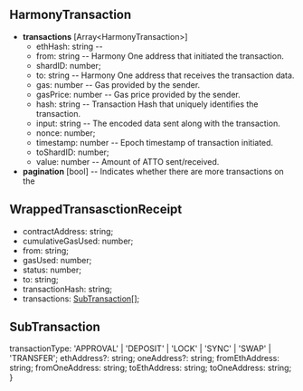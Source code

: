 ## HarmonyTransaction
* **transactions** [Array\<HarmonyTransaction\>]
  * ethHash: string --
  * from: string -- Harmony One address that initiated the transaction.
  * shardID: number;
  * to: string -- Harmony One address that receives the transaction data.
  * gas: number -- Gas provided by the sender.
  * gasPrice: number -- Gas price provided by the sender.
  * hash: string -- Transaction Hash that uniquely identifies the transaction.
  * input: string -- The encoded data sent along with the transaction.
  * nonce: number;
  * timestamp: number -- Epoch timestamp of transaction initiated.
  * toShardID: number;
  * value: number -- Amount of ATTO sent/received.
* **pagination** [bool] -- Indicates whether there are more transactions on the

## WrappedTransasctionReceipt
  * contractAddress: string;
  * cumulativeGasUsed: number;
  * from: string;
  * gasUsed: number;
  * status: number;
  * to: string;
  * transactionHash: string;
  * transactions: [SubTransaction](#subtransaction)[];

## SubTransaction
  transactionType: 'APPROVAL' | 'DEPOSIT' | 'LOCK' | 'SYNC' | 'SWAP' | 'TRANSFER';
  ethAddress?: string;
  oneAddress?: string;
  fromEthAddress: string;
  fromOneAddress: string;
  toEthAddress: string;
  toOneAddress: string;
}
